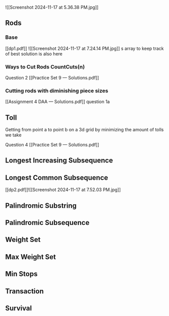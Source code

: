 ![[Screenshot 2024-11-17 at 5.36.38 PM.jpg]]

## Rods

### Base

[[dp1.pdf]]
![[Screenshot 2024-11-17 at 7.24.14 PM.jpg]]
s array to keep track of best solution is also here
### Ways to Cut Rods CountCuts(n)

Question 2 [[Practice Set 9 — Solutions.pdf]]
### Cutting rods with diminishing piece sizes

[[Assignment 4 DAA — Solutions.pdf]] question 1a
## Toll

Getting from point a to point b on a 3d grid by minimizing the amount of tolls we take

Question 4 [[Practice Set 9 — Solutions.pdf]]
## Longest Increasing Subsequence
## Longest Common Subsequence

[[dp2.pdf]]![[Screenshot 2024-11-17 at 7.52.03 PM.jpg]]
## Palindromic Substring
## Palindromic Subsequence
## Weight Set
## Max Weight Set
## Min Stops
## Transaction
## Survival
